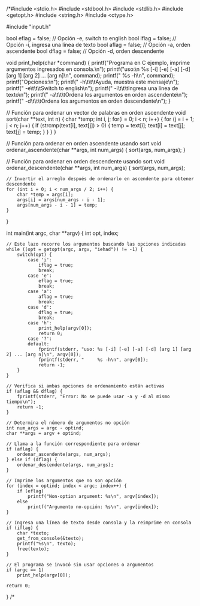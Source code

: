 /*#include <stdio.h>
#include <stdbool.h>
#include <stdlib.h>
#include <getopt.h>
#include <string.h>
#include <ctype.h>

#include "input.h"

bool eflag = false; // Opción -e, switch to english
bool iflag = false; // Opción -i, ingresa una línea de texto
bool aflag = false; // Opción -a, orden ascendente
bool dflag = false; // Opción -d, orden descendente

void print_help(char *command)
{
	printf("Programa en C ejemplo, imprime argumentos ingresados en consola.\n");
	printf("uso:\n %s [-i] [-e] [-a] [-d] [arg 1] [arg 2] ... [arg n]\n", command);
	printf(" %s -h\n", command);
	printf("Opciones:\n");
	printf(" -h\t\t\tAyuda, muestra este mensaje\n");
	printf(" -e\t\t\tSwitch to english\n");
	printf(" -i\t\t\tIngresa una línea de texto\n");
	printf(" -a\t\t\tOrdena los argumentos en orden ascendente\n");
	printf(" -d\t\t\tOrdena los argumentos en orden descendente\n");
}

// Función para ordenar un vector de palabras en orden ascendente
void sort(char **text, int n) {
	char *temp;
	int i, j;
	for(i = 0; i < n; i++) {
		for (j = i + 1; j < n; j++) {
			if (strcmp(text[i], text[j]) > 0) {
				temp = text[i];
				text[i] = text[j];
				text[j] = temp;
			}
		}
	}
}

// Función para ordenar en orden ascendente usando sort
void ordenar_ascendente(char **args, int num_args) {
	sort(args, num_args);
}

// Función para ordenar en orden descendente usando sort
void ordenar_descendente(char **args, int num_args) {
	sort(args, num_args);
	
	// Invertir el arreglo después de ordenarlo en ascendente para obtener descendente
	for (int i = 0; i < num_args / 2; i++) {
		char *temp = args[i];
		args[i] = args[num_args - i - 1];
		args[num_args - i - 1] = temp;
	}
}

int main(int argc, char **argv)
{
	int opt, index;

	// Este lazo recorre los argumentos buscando las opciones indicadas
	while ((opt = getopt(argc, argv, "iehad")) != -1) {
		switch(opt) {
			case 'i':
				iflag = true;
				break;
			case 'e':
				eflag = true;
				break;
			case 'a':
				aflag = true;
				break;
			case 'd':
				dflag = true;
				break;
			case 'h':
				print_help(argv[0]);
				return 0;
			case '?':
			default:
				fprintf(stderr, "uso: %s [-i] [-e] [-a] [-d] [arg 1] [arg 2] ... [arg n]\n", argv[0]);
				fprintf(stderr, "     %s -h\n", argv[0]);
				return -1;
		}
	}

	// Verifica si ambas opciones de ordenamiento están activas
	if (aflag && dflag) {
		fprintf(stderr, "Error: No se puede usar -a y -d al mismo tiempo\n");
		return -1;
	}

	// Determina el número de argumentos no opción
	int num_args = argc - optind;
	char **args = argv + optind;

	// Llama a la función correspondiente para ordenar
	if (aflag) {
		ordenar_ascendente(args, num_args);
	} else if (dflag) {
		ordenar_descendente(args, num_args);
	}

	// Imprime los argumentos que no son opción
	for (index = optind; index < argc; index++) {
		if (eflag)
			printf("Non-option argument: %s\n", argv[index]);
		else
			printf("Argumento no-opción: %s\n", argv[index]);
	}

	// Ingresa una línea de texto desde consola y la reimprime en consola
	if (iflag) {
		char *texto;
		get_from_console(&texto);
		printf("%s\n", texto);
		free(texto);
	}

	// El programa se invocó sin usar opciones o argumentos
	if (argc == 1)
		print_help(argv[0]);

	return 0;
}
/*
